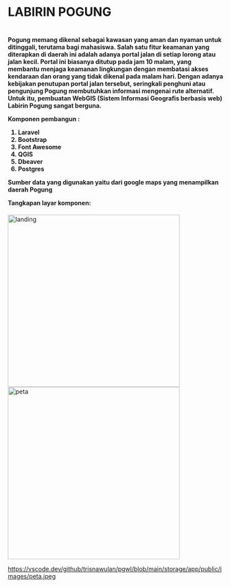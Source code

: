 <h1> LABIRIN POGUNG <h1>
<h4>
Pogung memang dikenal sebagai kawasan yang aman dan nyaman untuk ditinggali, terutama bagi mahasiswa. Salah satu fitur keamanan yang diterapkan di daerah ini adalah adanya portal jalan di setiap lorong atau jalan kecil. Portal ini biasanya ditutup pada jam 10 malam, yang membantu menjaga keamanan lingkungan dengan membatasi akses kendaraan dan orang yang tidak dikenal pada malam hari. Dengan adanya kebijakan penutupan portal jalan tersebut, seringkali penghuni atau pengunjung Pogung membutuhkan informasi mengenai rute alternatif. Untuk itu, pembuatan WebGIS (Sistem Informasi Geografis berbasis web) Labirin Pogung sangat berguna.


Komponen pembangun :   
<ol>
<li>Laravel</li>
<li>Bootstrap</li>
<li>Font Awesome</li>
<li>QGIS</li>
<li>Dbeaver</li>
<li>Postgres</li>
</ol>

Sumber data yang digunakan yaitu dari google maps yang menampilkan daerah Pogung


Tangkapan layar komponen:  
</h4> 
  <img src="/storage/app/public/images/landing.jpeg" alt="landing" width="400"/>
  <img src="/storage/app/public/images/peta.jpeg" alt="peta" width="400"/>

https://vscode.dev/github/trisnawulan/pgwl/blob/main/storage/app/public/images/peta.jpeg
